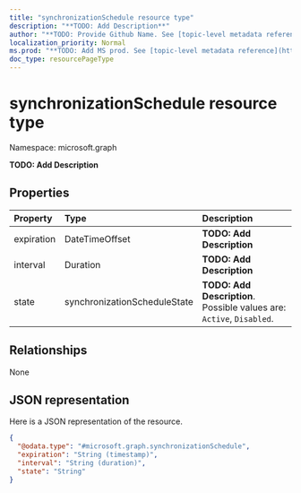 ```yaml
---
title: "synchronizationSchedule resource type"
description: "**TODO: Add Description**"
author: "**TODO: Provide Github Name. See [topic-level metadata reference](https://msgo.azurewebsites.net/add/document/guidelines/metadata.html#topic-level-metadata)**"
localization_priority: Normal
ms.prod: "**TODO: Add MS prod. See [topic-level metadata reference](https://msgo.azurewebsites.net/add/document/guidelines/metadata.html#topic-level-metadata)**"
doc_type: resourcePageType
---
```


# synchronizationSchedule resource type


Namespace: microsoft.graph

**TODO: Add Description**

## Properties
|Property|Type|Description|
|:---|:---|:---|
|expiration|DateTimeOffset|**TODO: Add Description**|
|interval|Duration|**TODO: Add Description**|
|state|synchronizationScheduleState|**TODO: Add Description**. Possible values are: `Active`, `Disabled`.|

## Relationships
None

## JSON representation
Here is a JSON representation of the resource.
<!-- {
  "blockType": "resource",
  "@odata.type": "microsoft.graph.synchronizationSchedule"
}
-->
``` json
{
  "@odata.type": "#microsoft.graph.synchronizationSchedule",
  "expiration": "String (timestamp)",
  "interval": "String (duration)",
  "state": "String"
}
```

